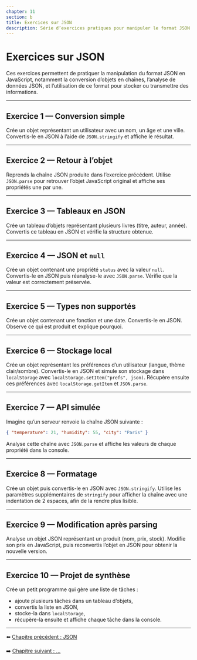 ```yaml
---
chapter: 11
section: b
title: Exercices sur JSON
description: Série d’exercices pratiques pour manipuler le format JSON en JavaScript : conversion, parsing, stockage et échange de données.
---
```


# Exercices sur JSON

Ces exercices permettent de pratiquer la manipulation du format JSON en JavaScript, notamment la conversion d’objets en chaînes, l’analyse de données JSON, et l’utilisation de ce format pour stocker ou transmettre des informations.

---

## Exercice 1 — Conversion simple
Crée un objet représentant un utilisateur avec un nom, un âge et une ville. Convertis-le en JSON à l’aide de `JSON.stringify` et affiche le résultat.

---

## Exercice 2 — Retour à l’objet
Reprends la chaîne JSON produite dans l’exercice précédent. Utilise `JSON.parse` pour retrouver l’objet JavaScript original et affiche ses propriétés une par une.

---

## Exercice 3 — Tableaux en JSON
Crée un tableau d’objets représentant plusieurs livres (titre, auteur, année). Convertis ce tableau en JSON et vérifie la structure obtenue.

---

## Exercice 4 — JSON et `null`
Crée un objet contenant une propriété `status` avec la valeur `null`. Convertis-le en JSON puis réanalyse-le avec `JSON.parse`. Vérifie que la valeur est correctement préservée.

---

## Exercice 5 — Types non supportés
Crée un objet contenant une fonction et une date. Convertis-le en JSON. Observe ce qui est produit et explique pourquoi.

---

## Exercice 6 — Stockage local
Crée un objet représentant les préférences d’un utilisateur (langue, thème clair/sombre). Convertis-le en JSON et simule son stockage dans `localStorage` avec `localStorage.setItem("prefs", json)`. Récupère ensuite ces préférences avec `localStorage.getItem` et `JSON.parse`.

---

## Exercice 7 — API simulée
Imagine qu’un serveur renvoie la chaîne JSON suivante :
```json
{ "temperature": 21, "humidity": 55, "city": "Paris" }
```

Analyse cette chaîne avec `JSON.parse` et affiche les valeurs de chaque propriété dans la console.

---

## Exercice 8 — Formatage

Crée un objet puis convertis-le en JSON avec `JSON.stringify`. Utilise les paramètres supplémentaires de `stringify` pour afficher la chaîne avec une indentation de 2 espaces, afin de la rendre plus lisible.

---

## Exercice 9 — Modification après parsing

Analyse un objet JSON représentant un produit (nom, prix, stock). Modifie son prix en JavaScript, puis reconvertis l’objet en JSON pour obtenir la nouvelle version.

---

## Exercice 10 — Projet de synthèse

Crée un petit programme qui gère une liste de tâches :

* ajoute plusieurs tâches dans un tableau d’objets,
* convertis la liste en JSON,
* stocke-la dans `localStorage`,
* récupère-la ensuite et affiche chaque tâche dans la console.

---

⬅️ [Chapitre précédent : JSON](./a_json.md)

➡️ [Chapitre suivant : …](../12_error-handling/a_Error.md)
